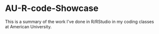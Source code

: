 # AU-R-code-Showcase
This is a summary of the work I've done in R/RStudio in my coding classes at American University.
